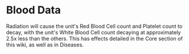 # Blood Data

Radiation will cause the unit's Red Blood Cell count and Platelet count to decay, with the unit's White Blood Cell count decaying at approximately 2.5x less than the others. This has effects detailed in the Core section of this wiki, as well as in Diseases.
